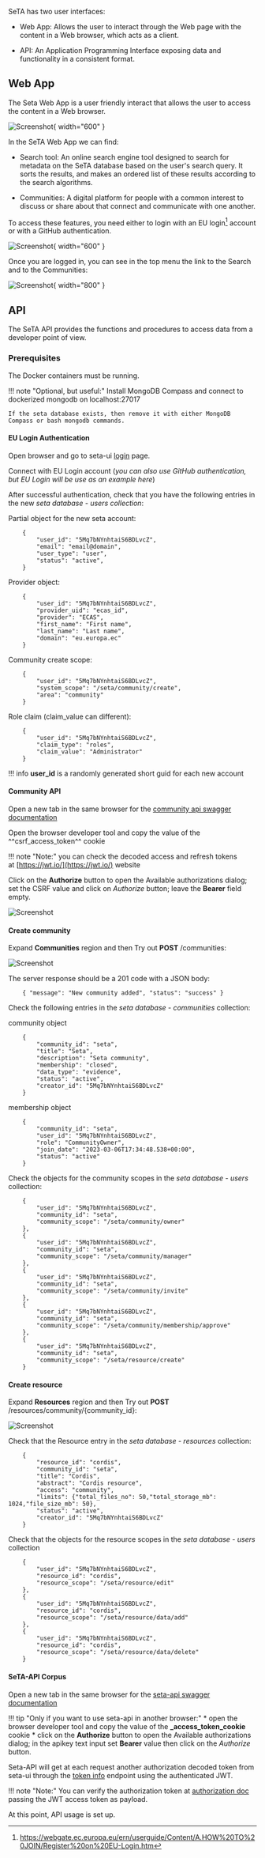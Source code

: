 
SeTA has two user interfaces:

- Web App: Allows the user to interact through the Web page with the content in a Web browser, which acts as a client.

- API: An Application Programming Interface exposing data and functionality in a consistent format.

## Web App
The Seta Web App is a user friendly interact that allows the user to access the content in a Web browser. 
 
 ![Screenshot](../img/main_screen.jpg){ width="600" }


In the SeTA Web App we can find:

- Search tool: An online search engine tool designed to search for metadata on the SeTA database based on the user's search query. It sorts the results, and makes an ordered list of these results according to the search algorithms.

- Communities: A digital platform for people with a common interest to discuss or share about that connect and communicate with one another.


To access these features, you need either to login with an EU login[^1] account or with a GitHub authentication.

 ![Screenshot](../img/login.jpg){ width="600" }


Once you are logged in, you can see in the top menu the link to the Search and to the Communities:


 ![Screenshot](../img/seta_menu.png){ width="800" }


## API

The SeTA API provides the functions and procedures to access data from a developer point of view.

### Prerequisites

The Docker containers must be running.

!!! note "Optional, but useful:" 
    Install MongoDB Compass and connect to dockerized mongodb on localhost:27017

    If the seta database exists, then remove it with either MongoDB Compass or bash mongodb commands.

#### EU Login Authentication

Open browser and go to seta-ui [login](http://localhost/seta-ui/login) page.

Connect with EU Login account (*you can also use GitHub authentication, but EU Login will be use as an example here*)

After successful authentication, check that you have the following entries in the new *seta database - users collection*:

Partial object for the new seta account:
```
    {
        "user_id": "5Mq7bNYnhtaiS6BDLvcZ",
        "email": "email@domain",
        "user_type": "user",
        "status": "active",
    }
```


Provider object:
```
    {
        "user_id": "5Mq7bNYnhtaiS6BDLvcZ",
        "provider_uid": "ecas_id",
        "provider": "ECAS",
        "first_name": "First name",
        "last_name": "Last name",
        "domain": "eu.europa.ec"
    }
```

Community create scope:
```
    {
        "user_id": "5Mq7bNYnhtaiS6BDLvcZ",
        "system_scope": "/seta/community/create",
        "area": "community"
    }
```

Role claim (claim_value can different):
```
    {
        "user_id": "5Mq7bNYnhtaiS6BDLvcZ",
        "claim_type": "roles",
        "claim_value": "Administrator"
    }
```

!!! info
    **user_id** is a randomly generated short guid for each new account

#### Community API

Open a new tab in the same browser for the [community api swagger documentation](http://localhost/api/communities/v1/doc)

Open the browser developer tool and copy the value of the ^^csrf_access_token^^ cookie

!!! note "Note:"
    you can check the decoded access and refresh tokens at [https://jwt.io/](https://jwt.io/) website

Click on the **Authorize** button to open the Available authorizations dialog; set the CSRF value and click on *Authorize* button; leave the **Bearer** field empty.


![Screenshot](../img/authorize.png)


#### Create community

Expand **Communities** region and then Try out **POST** /communities:

![Screenshot](../img/create_community.png)


The server response should be a 201 code with a JSON body:
```
    { "message": "New community added", "status": "success" }
```

Check the following entries in the *seta database - communities* collection:

community object

```
    {
        "community_id": "seta",
        "title": "Seta",
        "description": "Seta community",
        "membership": "closed",
        "data_type": "evidence",
        "status": "active",
        "creator_id": "5Mq7bNYnhtaiS6BDLvcZ"
    }
```

membership object
```
    {
        "community_id": "seta",
        "user_id": "5Mq7bNYnhtaiS6BDLvcZ",
        "role": "CommunityOwner",
        "join_date": "2023-03-06T17:34:48.538+00:00",
        "status": "active"
    }
```
Check the objects for the community scopes in the *seta database - users* collection:
```
    {
        "user_id": "5Mq7bNYnhtaiS6BDLvcZ",
        "community_id": "seta",
        "community_scope": "/seta/community/owner"
    },
    {
        "user_id": "5Mq7bNYnhtaiS6BDLvcZ",
        "community_id": "seta",
        "community_scope": "/seta/community/manager"
    },
    {
        "user_id": "5Mq7bNYnhtaiS6BDLvcZ",
        "community_id": "seta",
        "community_scope": "/seta/community/invite"
    },
    {
        "user_id": "5Mq7bNYnhtaiS6BDLvcZ",
        "community_id": "seta",
        "community_scope": "/seta/community/membership/approve"
    },
    {
        "user_id": "5Mq7bNYnhtaiS6BDLvcZ",
        "community_id": "seta",
        "community_scope": "/seta/resource/create"
    }
```

#### Create resource

Expand **Resources** region and then Try out **POST** /resources/community/{community_id}:

![Screenshot](../img/create-resource.png)


Check that the Resource entry in the *seta database - resources* collection:
    
```
    {
        "resource_id": "cordis",
        "community_id": "seta",
        "title": "Cordis",
        "abstract": "Cordis resource",
        "access": "community",
        "limits": {"total_files_no": 50,"total_storage_mb": 1024,"file_size_mb": 50},
        "status": "active",
        "creator_id": "5Mq7bNYnhtaiS6BDLvcZ"
    }
```

Check that the objects for the resource scopes in the *seta database - users* collection
```
    {
        "user_id": "5Mq7bNYnhtaiS6BDLvcZ",
        "resource_id": "cordis",
        "resource_scope": "/seta/resource/edit"
    },
    {
        "user_id": "5Mq7bNYnhtaiS6BDLvcZ",
        "resource_id": "cordis",
        "resource_scope": "/seta/resource/data/add"
    },
    {
        "user_id": "5Mq7bNYnhtaiS6BDLvcZ",
        "resource_id": "cordis",
        "resource_scope": "/seta/resource/data/delete"
    }
```

#### SeTA-API Corpus

Open a new tab in the same browser for the [seta-api swagger documentation](http://localhost/seta-api/doc)

!!! tip "Only if you want to use seta-api in another browser:"
    * open the browser developer tool and copy the value of the **_access_token_cookie** cookie
    * click on the **Authorize** button to open the Available authorizations dialog; in the apikey text input set **Bearer** value then click on the *Authorize* button.

Seta-API will get at each request another authorization decoded token from seta-ui through the [token info](http://localhost/authorization/v1/token_info) endpoint using the authenticated JWT.

!!! note "Note:" 
    You can verify the authorization token at [authorization doc](http://localhost/authorization/v1/doc) passing the JWT access token as payload.

At this point, API usage is set up. 


[^1]:https://webgate.ec.europa.eu/ern/userguide/Content/A.HOW%20TO%20JOIN/Register%20on%20EU-Login.htm